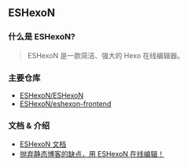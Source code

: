 ## ESHexoN

### 什么是 ESHexoN?

> ESHexoN 是一款简洁、强大的 Hexo 在线编辑器。

### 主要仓库

- [ESHexoN/ESHexoN](https://github.com/ESHexoN/ESHexoN)
- [ESHexoN/eshexon-frontend](https://github.com/ESHexoN/eshexon-frontend)

### 文档 & 介绍

- [ESHexoN 文档](https://eshexon-docs.netlify.app/)
- [抛弃静态博客的缺点，用 ESHexoN 在线编辑！](https://blog.yfun.top/posts/2022/eshexon/)
